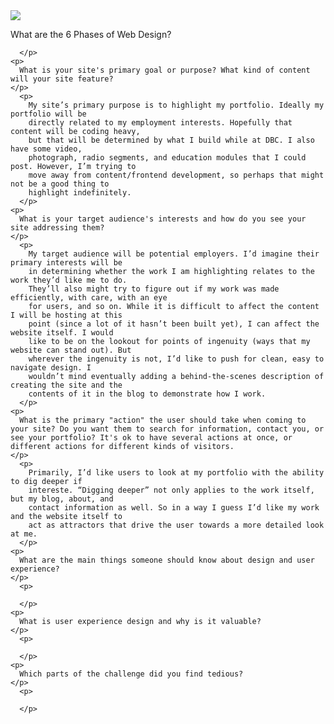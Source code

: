 <!DOCTYPE html>
  <html>
    <img src="/img/site-map-1.png">
    <p>
      What are the 6 Phases of Web Design?
    </p>
      <p>
      
      </p>
    <p>
      What is your site's primary goal or purpose? What kind of content will your site feature?
    </p>
      <p>
        My site’s primary purpose is to highlight my portfolio. Ideally my portfolio will be
        directly related to my employment interests. Hopefully that content will be coding heavy,
        but that will be determined by what I build while at DBC. I also have some video,
        photograph, radio segments, and education modules that I could post. However, I’m trying to
        move away from content/frontend development, so perhaps that might not be a good thing to
        highlight indefinitely.
      </p>
    <p>
      What is your target audience's interests and how do you see your site addressing them?
    </p>
      <p>
        My target audience will be potential employers. I’d imagine their primary interests will be
        in determining whether the work I am highlighting relates to the work they’d like me to do.
        They’ll also might try to figure out if my work was made efficiently, with care, with an eye
        for users, and so on. While it is difficult to affect the content I will be hosting at this
        point (since a lot of it hasn’t been built yet), I can affect the website itself. I would
        like to be on the lookout for points of ingenuity (ways that my website can stand out). But
        wherever the ingenuity is not, I’d like to push for clean, easy to navigate design. I
        wouldn’t mind eventually adding a behind-the-scenes description of creating the site and the
        contents of it in the blog to demonstrate how I work.
      </p>
    <p>
      What is the primary "action" the user should take when coming to your site? Do you want them to search for information, contact you, or see your portfolio? It's ok to have several actions at once, or different actions for different kinds of visitors.
    </p>
      <p>
        Primarily, I’d like users to look at my portfolio with the ability to dig deeper if
        intereste. “Digging deeper” not only applies to the work itself, but my blog, about, and
        contact information as well. So in a way I guess I’d like my work and the website itself to
        act as attractors that drive the user towards a more detailed look at me.
      </p>
    <p> 
      What are the main things someone should know about design and user experience?
    </p>
      <p>

      </p>
    <p>
      What is user experience design and why is it valuable? 
    </p>
      <p>
      
      </p>
    <p>
      Which parts of the challenge did you find tedious?
    </p>
      <p>
      
      </p>
  </html>